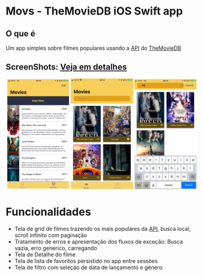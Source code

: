 # Movs - TheMovieDB iOS Swift app #

## O que é
Um app simples sobre filmes populares usando a [API](https://developers.themoviedb.org/3/getting-started/introduction) do [TheMovieDB](https://www.themoviedb.org/?language=en)

## ScreenShots: [Veja em detalhes](assets/screenshots)
![screenshot](assets/screenshots/all.jpg)

# Funcionalidades
- Tela de grid de filmes trazendo os mais populares da [API](https://developers.themoviedb.org/3/movies/get-popular-movies), busca local, scroll infinito com paginação
- Tratamento de erros e apresentação dos fluxos de exceção: Busca vazia, erro generico, carregando
- Tela de Detalhe do filme
- Tela de lista de favoritos persistido no app entre sessões
- Tela de filtro com seleção de data de lançamento e gênero